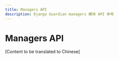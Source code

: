 ```yaml
---
title: Managers API
description: Django Guardian managers 模块 API 参考
---
```


# Managers API

[Content to be translated to Chinese]

<!-- This page content will be translated from the main English api/managers.md -->
